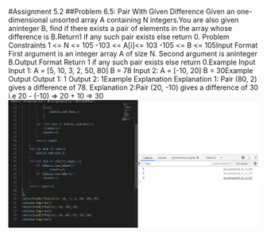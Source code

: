 #Assignment 5.2
##Problem 6.5: Pair With Given Difference
Given an one-dimensional unsorted array A containing N integers.You are also given aninteger B, find if there exists a pair of elements in the array whose difference is B.Return1 if any such pair exists else return 0. Problem Constraints 1 <= N <= 105 -103 <= A[i]<= 103 -105 <= B <= 105Input Format First argument is an integer array A of size N. Second argument is aninteger B.Output Format Return 1 if any such pair exists else return 0.Example Input Input 1: A = [5, 10, 3, 2, 50, 80] B = 78 Input 2: A = [-10, 20] B = 30Example Output Output 1: 1 Output 2: 1Example Explanation Explanation 1: Pair (80, 2) gives a difference of 78. Explanation 2:Pair (20, -10) gives a difference of 30 i.e 20 - (-10) => 20 + 10 => 30
![img](./Screenshot.PNG)